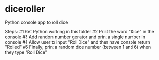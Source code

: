 # diceroller
Python console app to roll dice


Steps: 
    #1 Get Python working in this folder
    #2 Print the word "Dice" in the console
    #3 Add random number genator and print a single number in console
    #4 Allow user to input "Roll Dice" and then have console return "Rolled"
    #5 Finally, print a random dice number (between 1 and 6) when they type "Roll Dice"